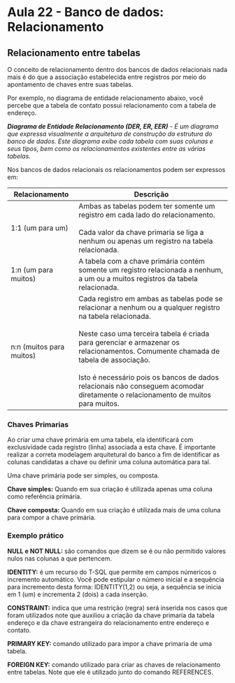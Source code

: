# Aula 22 - Banco de dados: Relacionamento

## Relacionamento entre tabelas

O conceito de relacionamento dentro dos bancos de dados relacionais nada mais é do que a associação estabelecida entre registros por meio do apontamento de chaves entre suas tabelas.

Por exemplo, no diagrama de entidade relacionamento abaixo, você percebe que a tabela de contato possui relacionamento com a tabela de endereço. 

***Diagrama de Entidade Relacionamento (DER, ER, EER)** - É um diagrama que expressa visualmente a arquitetura de construção da estrutura do banco de dados. Este diagrama exibe cada tabela com suas colunas e seus tipos, bem como os relacionamentos existentes entre as várias tabelas.*

Nos bancos de dados relacionais os relacionamentos podem ser expressos em:

| Relacionamento | Descrição |
| --- | --- |
| 1:1 (um para um) | Ambas as tabelas podem ter somente um registro em cada lado do relacionamento.<br><br>Cada valor da chave primaria se liga a nenhum ou apenas um registro na tabela relacionada. | 
| 1:n (um para muitos) | A tabela com a chave primária contém somente um registro relacionada a nenhum, a um ou a muitos registros da tabela relacionada. |
| n:n (muitos para muitos) | Cada registro em ambas as tabelas pode se relacionar a nenhum ou a qualquer registro na tabela relacionada.<br><br>Neste caso uma terceira tabela é criada para gerenciar e armazenar os relacionamentos. Comumente chamada de tabela de associação.<br><br>Isto é necessário pois os bancos de dados relacionais não conseguem acomodar diretamente o relacionamento de muitos para muitos. |

### Chaves Primarias

Ao criar uma chave primária em uma tabela, ela identificará com exclusividade cada registro (linha) associada a esta chave. É importante realizar a correta modelagem arquitetural do banco a fim de identificar as colunas candidatas a chave ou definir uma coluna automática para tal.

Uma chave primária pode ser simples, ou composta.

**Chave simples:** Quando em sua criação é utilizada apenas uma coluna como referência primária.

**Chave composta:** Quando em sua criação é utilizada mais de uma coluna para compor a chave primária.

### Exemplo prático

**NULL e NOT NULL:** são comandos que dizem se é ou não permitido valores nulos nas colunas a que pertencem.

**IDENTITY:** é um recurso do T-SQL que permite em campos númericos o incremento automático. Você pode estipular o número inicial e a sequência para incremento desta forma: IDENTITY(1,2) ou seja, a sequência se inicia em 1 (um) e incrementa 2 (dois) a cada inserção.

**CONSTRAINT:** indica que uma restrição (regra) será inserida nos casos que foram utilizados note que auxiliou a criação da chave primaria da tabela endereço e da chave estrangeira do relacionamento entre endereço e contato.

**PRIMARY KEY:** comando utilizado para impor a chave primaria de uma tabela.

**FOREIGN KEY:**  comando utilizado para criar as chaves de relacionamento entre tabelas. Note que ele é utilizado junto do comando REFERENCES.